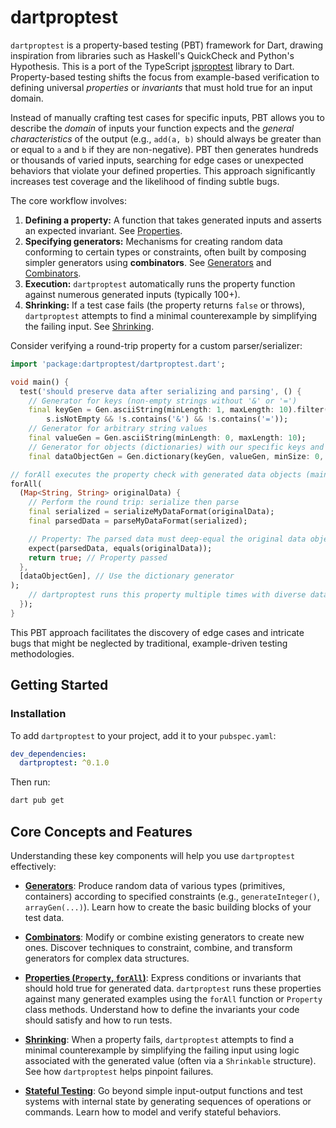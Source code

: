 # dartproptest

`dartproptest` is a property-based testing (PBT) framework for Dart, drawing inspiration from libraries such as Haskell's QuickCheck and Python's Hypothesis. This is a port of the TypeScript [jsproptest](https://github.com/kindone/jsproptest) library to Dart. Property-based testing shifts the focus from example-based verification to defining universal *properties* or *invariants* that must hold true for an input domain.

Instead of manually crafting test cases for specific inputs, PBT allows you to describe the *domain* of inputs your function expects and the *general characteristics* of the output (e.g., `add(a, b)` should always be greater than or equal to `a` and `b` if they are non-negative). PBT then generates hundreds or thousands of varied inputs, searching for edge cases or unexpected behaviors that violate your defined properties. This approach significantly increases test coverage and the likelihood of finding subtle bugs.

The core workflow involves:

1.  **Defining a property:** A function that takes generated inputs and asserts an expected invariant. See [Properties](properties.md).
2.  **Specifying generators:** Mechanisms for creating random data conforming to certain types or constraints, often built by composing simpler generators using **combinators**. See [Generators](generators.md) and [Combinators](combinators.md).
3.  **Execution:** `dartproptest` automatically runs the property function against numerous generated inputs (typically 100+).
4.  **Shrinking:** If a test case fails (the property returns `false` or throws), `dartproptest` attempts to find a minimal counterexample by simplifying the failing input. See [Shrinking](shrinking.md).

Consider verifying a round-trip property for a custom parser/serializer:

```dart
import 'package:dartproptest/dartproptest.dart';

void main() {
  test('should preserve data after serializing and parsing', () {
    // Generator for keys (non-empty strings without '&' or '=')
    final keyGen = Gen.asciiString(minLength: 1, maxLength: 10).filter((s) => 
        s.isNotEmpty && !s.contains('&') && !s.contains('='));
    // Generator for arbitrary string values
    final valueGen = Gen.asciiString(minLength: 0, maxLength: 10);
    // Generator for objects (dictionaries) with our specific keys and values
    final dataObjectGen = Gen.dictionary(keyGen, valueGen, minSize: 0, maxSize: 10);

// forAll executes the property check with generated data objects (main approach)
forAll(
  (Map<String, String> originalData) {
    // Perform the round trip: serialize then parse
    final serialized = serializeMyDataFormat(originalData);
    final parsedData = parseMyDataFormat(serialized);

    // Property: The parsed data must deep-equal the original data object.
    expect(parsedData, equals(originalData));
    return true; // Property passed
  },
  [dataObjectGen], // Use the dictionary generator
);
    // dartproptest runs this property multiple times with diverse data objects.
  });
}
```

This PBT approach facilitates the discovery of edge cases and intricate bugs that might be neglected by traditional, example-driven testing methodologies.

## Getting Started

### Installation

To add `dartproptest` to your project, add it to your `pubspec.yaml`:

```yaml
dev_dependencies:
  dartproptest: ^0.1.0
```

Then run:

```bash
dart pub get
```

## Core Concepts and Features

Understanding these key components will help you use `dartproptest` effectively:

*   **[Generators](generators.md)**: Produce random data of various types (primitives, containers) according to specified constraints (e.g., `generateInteger()`, `arrayGen(...)`). Learn how to create the basic building blocks of your test data.

*   **[Combinators](combinators.md)**: Modify or combine existing generators to create new ones. Discover techniques to constraint, combine, and transform generators for complex data structures.

*   **[Properties (`Property`, `forAll`)](properties.md)**: Express conditions or invariants that should hold true for generated data. `dartproptest` runs these properties against many generated examples using the `forAll` function or `Property` class methods. Understand how to define the invariants your code should satisfy and how to run tests.

*   **[Shrinking](shrinking.md)**: When a property fails, `dartproptest` attempts to find a minimal counterexample by simplifying the failing input using logic associated with the generated value (often via a `Shrinkable` structure). See how `dartproptest` helps pinpoint failures.

*   **[Stateful Testing](stateful-testing.md)**: Go beyond simple input-output functions and test systems with internal state by generating sequences of operations or commands. Learn how to model and verify stateful behaviors.
